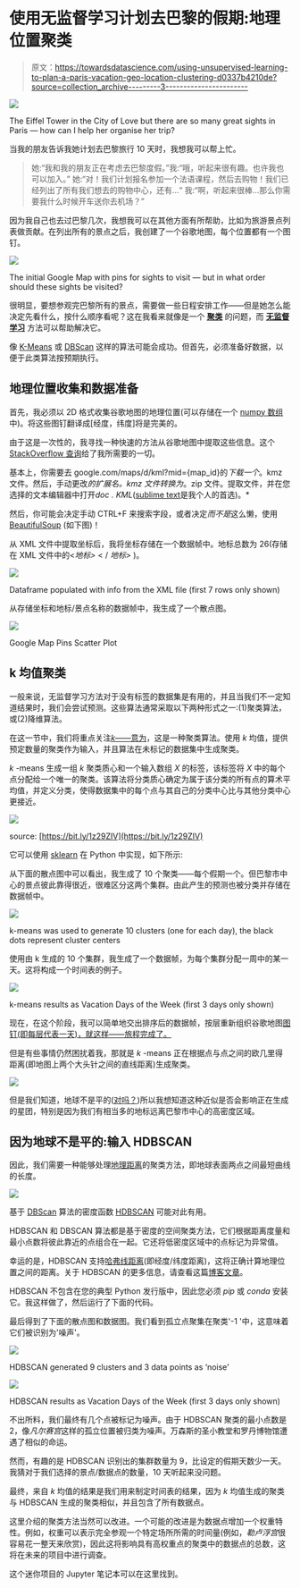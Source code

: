 # 使用无监督学习计划去巴黎的假期:地理位置聚类

> 原文：<https://towardsdatascience.com/using-unsupervised-learning-to-plan-a-paris-vacation-geo-location-clustering-d0337b4210de?source=collection_archive---------3----------------------->

![](img/d398dde3361fcdf7b54682a5e1ebe18e.png)

The Eiffel Tower in the City of Love but there are so many great sights in Paris — how can I help her organise her trip?

当我的朋友告诉我她计划去巴黎旅行 10 天时，我想我可以帮上忙。

> 她:“我和我的朋友正在考虑去巴黎度假。”我:“哦，听起来很有趣。也许我也可以加入。”
> 她:“对！我们计划报名参加一个法语课程，然后去购物！我们已经列出了所有我们想去的购物中心，还有…“
> 我:“啊，听起来很棒…那么你需要我什么时候开车送你去机场？”

因为我自己也去过巴黎几次，我想我可以在其他方面有所帮助，比如为旅游景点列表做贡献。在列出所有的景点之后，我创建了一个谷歌地图，每个位置都有一个图钉。

![](img/01d230d431d0635a8bc618af7d80f8a3.png)

The initial Google Map with pins for sights to visit — but in what order should these sights be visited?

很明显，要想参观完巴黎所有的景点，需要做一些日程安排工作——但是她怎么能决定先看什么，按什么顺序看呢？这在我看来就像是一个 [**聚类**](https://towardsdatascience.com/tagged/clustering) 的问题，而 [**无监督学习**](https://towardsdatascience.com/tagged/unsupervised-learning) 方法可以帮助解决它。

像 [K-Means](http://scikit-learn.org/stable/modules/clustering.html#k-means) 或 [DBScan](http://scikit-learn.org/stable/modules/clustering.html#dbscan) 这样的算法可能会成功。但首先，必须准备好数据，以便于此类算法按预期执行。

## 地理位置收集和数据准备

首先，我必须以 2D 格式收集谷歌地图的地理位置(可以存储在一个 [numpy 数组](https://docs.scipy.org/doc/numpy/reference/generated/numpy.array.html)中)。将这些图钉翻译成[经度，纬度]将是完美的。

由于这是一次性的，我寻找一种快速的方法从谷歌地图中提取这些信息。这个 [StackOverflow 查询](https://stackoverflow.com/questions/2558016/how-to-extract-the-lat-lng-of-pins-in-google-maps)给了我所需要的一切。

基本上，你需要去 google.com/maps/d/kml?mid={map_id}的*下载一个*。kmz 文件。然后，手动更改*的扩展名。kmz 文件转换为*。zip 文件。提取文件，并在您选择的文本编辑器中打开*doc . KML*([sublime text](https://www.sublimetext.com/)是我个人的首选)。*

然后，你可能会决定手动 CTRL+F 来搜索<coordinates>字段，或者决定*而不是*这么懒，使用 [BeautifulSoup](https://www.crummy.com/software/BeautifulSoup/) (如下图)！</coordinates>

从 XML 文件中提取坐标后，我将坐标存储在一个数据帧中。地标总数为 26(存储在 XML 文件中的<*地标>* < / *地标>* )。

![](img/9b0e7caa955597d508a576850e31f2eb.png)

Dataframe populated with info from the XML file (first 7 rows only shown)

从存储坐标和地标/景点名称的数据帧中，我生成了一个散点图。

![](img/2e3cf738d0860b1e8b1d2f53111d73b9.png)

Google Map Pins Scatter Plot

## k 均值聚类

一般来说，无监督学习方法对于没有标签的数据集是有用的，并且当我们不一定知道结果时，我们会尝试预测。这些算法通常采取以下两种形式之一:(1)聚类算法，或(2)降维算法。

在这一节中，我们将重点关注[*k*——意为](https://en.wikipedia.org/wiki/K-means_clustering)，这是一种聚类算法。使用 *k* 均值，提供预定数量的聚类作为输入，并且算法在未标记的数据集中生成聚类。

*k* -means 生成一组 *k* 聚类质心和一个输入数组 *X* 的标签，该标签将 *X* 中的每个点分配给一个唯一的聚类。该算法将分类质心确定为属于该分类的所有点的算术平均值，并定义分类，使得数据集中的每个点与其自己的分类中心比与其他分类中心更接近。

![](img/f5b3c9b375b223c2d53166083d6b6d95.png)

source: [https://bit.ly/1z29ZIV](https://bit.ly/1z29ZIV)

它可以使用 [sklearn](http://scikit-learn.org/stable/modules/generated/sklearn.cluster.KMeans.html) 在 Python 中实现，如下所示:

从下面的散点图中可以看出，我生成了 10 个聚类——每个假期一个。但巴黎市中心的景点彼此靠得很近，很难区分这两个集群。由此产生的预测也被分类并存储在数据帧中。

![](img/26c665f581beb9c8b847bedc785bdb96.png)

k-means was used to generate 10 clusters (one for each day), the black dots represent cluster centers

使用由 k 生成的 10 个集群，我生成了一个数据帧，为每个集群分配一周中的某一天。这将构成一个时间表的例子。

![](img/e16507b365a1712c15a52150dd55e8e1.png)

k-means results as Vacation Days of the Week (first 3 days only shown)

现在，在这个阶段，我可以简单地交出排序后的数据帧，按层重新组织谷歌地图[图钉(即每层代表一天)，就这样——旅程完成了。](https://support.google.com/mymaps/answer/3024933?co=GENIE.Platform%3DDesktop&hl=en)

但是有些事情仍然困扰着我，那就是 *k* -means 正在根据点与点之间的欧几里得距离(即地图上两个大头针之间的直线距离)生成聚类。

![](img/7ab7aa553cd74e79c27b429e76adca11.png)

但是我们知道，地球不是平的([对吗？](http://theconversation.com/how-to-reason-with-flat-earthers-it-may-not-help-though-95160))所以我想知道这种近似是否会影响正在生成的星团，特别是因为我们有相当多的地标远离巴黎市中心的高密度区域。

## 因为地球不是平的:输入 HDBSCAN

因此，我们需要一种能够处理[地理距离](https://en.wikipedia.org/wiki/Geographical_distance)的聚类方法，即地球表面两点之间最短曲线的长度。

![](img/e68e4ab7fb50f308ec1e766a93a8ee93.png)

基于 [DBScan](https://en.wikipedia.org/wiki/DBSCAN) 算法的密度函数 [HDBSCAN](http://hdbscan.readthedocs.io/en/latest/index.html) 可能对此有用。

HDBSCAN 和 DBSCAN 算法都是基于密度的空间聚类方法，它们根据距离度量和最小点数将彼此靠近的点组合在一起。它还将低密度区域中的点标记为异常值。

幸运的是，HDBSCAN 支持[哈弗线距离](https://en.wikipedia.org/wiki/Haversine_formula)(即经度/纬度距离)，这将正确计算地理位置之间的距离。关于 HDBSCAN 的更多信息，请查看这篇[博客文章](/lightning-talk-clustering-with-hdbscan-d47b83d1b03a)。

HDBSCAN 不包含在您的典型 Python 发行版中，因此您必须 *pip* 或 *conda* 安装它。我这样做了，然后运行了下面的代码。

最后得到了下面的散点图和数据图。我们看到孤立点聚集在聚类'-1 '中，这意味着它们被识别为'噪声'。

![](img/2e0507bac04d7b656a97db5706729f6e.png)

HDBSCAN generated 9 clusters and 3 data points as ‘noise’

![](img/f153abe55b67711c2a141380cc783b25.png)

HDBSCAN results as Vacation Days of the Week (first 3 days only shown)

不出所料，我们最终有几个点被标记为噪声。由于 HDBSCAN 聚类的最小点数是 2，像*凡尔赛宫*这样的孤立位置被归类为噪声。万森斯的圣小教堂和罗丹博物馆遭遇了相似的命运。

然而，有趣的是 HDBSCAN 识别出的集群数量为 9，比设定的假期天数少一天。我猜对于我们选择的景点/数据点的数量，10 天听起来没问题。

最终，来自 *k* 均值的结果是我们用来制定时间表的结果，因为 *k* 均值生成的聚类与 HDBSCAN 生成的聚类相似，并且包含了所有数据点。

这里介绍的聚类方法当然可以改进。一个可能的改进是为数据点增加一个权重特性。例如，权重可以表示完全参观一个特定场所所需的时间量(例如，*勒卢浮宫*很容易花一整天来欣赏)，因此这将影响具有高权重点的聚类中的数据点的总数，这将在未来的项目中进行调查。

这个迷你项目的 Jupyter 笔记本可以在这里找到。